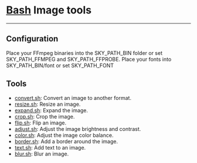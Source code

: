 # [Bash](../README.md) Image tools
---

## Configuration

Place your FFmpeg binaries into the SKY_PATH_BIN folder or set SKY_PATH_FFMPEG and
SKY_PATH_FFPROBE. Place your fonts into SKY_PATH_BIN/font or set SKY_PATH_FONT

## Tools

- [convert.sh](convert.sh): Convert an image to another format.
- [resize.sh](resize.sh): Resize an image.
- [expand.sh](expand.sh): Expand the image.
- [crop.sh](crop.sh): Crop the image.
- [flip.sh](flip.sh): Flip an image.
- [adjust.sh](adjust.sh): Adjust the image brightness and contrast.
- [color.sh](adjust.sh): Adjust the image color balance.
- [border.sh](border.sh): Add a border around the image.
- [text.sh](text.sh): Add text to an image.
- [blur.sh](blur.sh): Blur an image.
